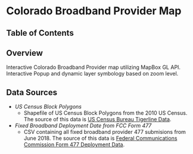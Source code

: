 # Colorado Broadband Provider Map

## Table of Contents

## Overview
Interactive Colorado Broadband Provider map utilizing MapBox GL API.  Interactive Popup and dynamic layer symbology based on zoom level.

## Data Sources

* *US Census Block Polygons*
	* Shapefile of US Census Block Polygons from the 2010 US Census. The source of this data is [US Census Bureau Tigerline Data](https://www.census.gov/geographies/mapping-files/time-series/geo/tiger-line-file.html).
* *Fixed Broadband Deployment Date from FCC Form 477*
	* CSV containing all fixed broadband provider 477 submisions from June 2018. The source of this data is [Federal Communications Commission Form 477 Deployment Data](https://www.fcc.gov/general/broadband-deployment-data-fcc-form-477).
